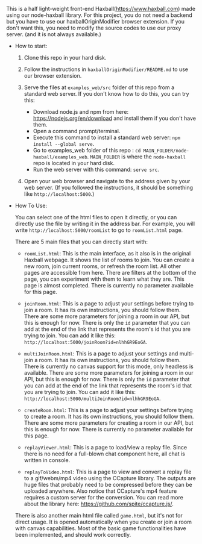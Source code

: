 This is a half light-weight front-end Haxball(https://www.haxball.com) made using our node-haxball library.
For this project, you do not need a backend but you have to use our haxballOriginModifier browser extension.
If you don't want this, you need to modify the source codes to use our proxy server. (and it is not always available.)

- How to start:

    1. Clone this repo in your hard disk.
    2. Follow the instructions in `haxballOriginModifier/README.md` to use our browser extension.
    3. Serve the files at `examples_web/src` folder of this repo from a standard web server. If you don't know how to do this, you can try this:
        - Download node.js and npm from here: https://nodejs.org/en/download and install them if you don't have them.
        - Open a command prompt/terminal.
        - Execute this command to install a standard web server: `npm install --global serve`.
        - Go to examples_web folder of this repo : `cd MAIN_FOLDER/node-haxball/examples_web`. `MAIN_FOLDER` is where the `node-haxball` repo is located in your hard disk.
        - Run the web server with this command: `serve src`.

    4. Open your web browser and navigate to the address given by your web server. (If you followed the instructions, it should be something like `http://localhost:5000`.)

- How To Use:

  You can select one of the html files to open it directly, or you can directly use the file by writing it in the address bar. For example, you will write 
  `http://localhost:5000/roomList` to go to `roomList.html` page.

  There are 5 main files that you can directly start with:

    - `roomList.html`: This is the main interface, as it also is in the original Haxball webpage. It shows the list of rooms to join. You can create a new room, 
    join current rooms, or refresh the room list. All other pages are accessible from here. There are filters at the bottom of the page, you can experiment with 
    them to learn what they are. This page is almost completed. There is currently no parameter available for this page.

    - `joinRoom.html`: This is a page to adjust your settings before trying to join a room. It has its own instructions, you should follow them. There are some 
    more parameters for joining a room in our API, but this is enough for now. There is only the `id` parameter that you can add at the end of the link that 
    represents the room's id that you are trying to join. You can add it like this: `http://localhost:5000/joinRoom?id=nlhhGR9EoGA`.

    - `multiJoinRoom.html`: This is a page to adjust your settings and multi-join a room. It has its own instructions, you should follow them. There is 
    currently no canvas support for this mode, only headless is available. There are some more parameters for joining a room in our API, but this is enough 
    for now. There is only the `id` parameter that you can add at the end of the link that represents the room's id that you are trying to join. You can add 
    it like this: `http://localhost:5000/multiJoinRoom?id=nlhhGR9EoGA`.

    - `createRoom.html`: This is a page to adjust your settings before trying to create a room. It has its own instructions, you should follow them. There are some 
    more parameters for creating a room in our API, but this is enough for now. There is currently no parameter available for this page.

    - `replayViewer.html`: This is a page to load/view a replay file. Since there is no need for a full-blown chat component here, all chat is written in console.
    - `replayToVideo.html`: This is a page to view and convert a replay file to a gif/webm/mp4 video using the CCapture library. The outputs are huge files that probably need to be compressed before they can be uploaded anywhere. Also notice that CCapture's mp4 feature requires a custom server for the conversion. You can read more about the library here: https://github.com/spite/ccapture.js/.

  There is also another main html file called `game.html`, but it's not for direct usage. It is opened automatically when you create or join a room with canvas 
  capabilities. Most of the basic game functionalities have been implemented, and should work correctly.

